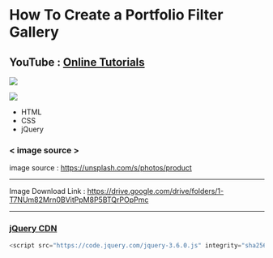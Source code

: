 # How To Create a Portfolio Filter Gallery

## YouTube : [Online Tutorials](https://www.youtube.com/channel/UCbwXnUipZsLfUckBPsC7Jog)

<a href="#"><img src="https://img.shields.io/badge/Tistory-orange?style=for-the-badge"></a>

<a href="https://www.youtube.com/watch?v=ZjrqnxDEkzA"><img src="https://img.shields.io/badge/YouTube-FF0000?style=for-the-badge&logo=youtube&logoColor=white"></a>

* HTML
* CSS
* jQuery

### < image source >

image source : https://unsplash.com/s/photos/product

---

Image Download Link : https://drive.google.com/drive/folders/1-T7NUm82Mrn0BVitPpM8P5BTQrPOpPmc

---

### [jQuery CDN](https://code.jquery.com/)

```javascript
<script src="https://code.jquery.com/jquery-3.6.0.js" integrity="sha256-H+K7U5CnXl1h5ywQfKtSj8PCmoN9aaq30gDh27Xc0jk=" crossorigin="anonymous"></script>
```

